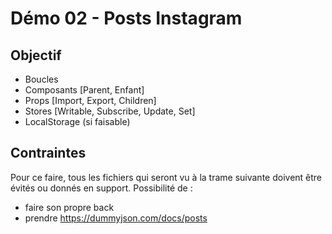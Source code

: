 # Démo 02 - Posts Instagram

## Objectif
- Boucles
- Composants [Parent, Enfant]
- Props [Import, Export, Children]
- Stores [Writable, Subscribe, Update, Set]
- LocalStorage (si faisable)

## Contraintes
Pour ce faire, tous les fichiers qui seront vu à la trame suivante doivent être évités ou donnés en support.
Possibilité de :
- faire son propre back
- prendre https://dummyjson.com/docs/posts
